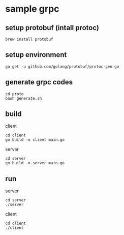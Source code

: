 # sample grpc

## setup protobuf (intall protoc)

```shell
brew install protobuf
```

## setup environment

```shell
go get -u github.com/golang/protobuf/protoc-gen-go
```

## generate grpc codes

```shell
cd proto
bash generate.sh
```

## build

client

```shell
cd client
go build -o client main.go
```

server

```shell
cd server
go build -o server main.go
```

## run

server

```shell
cd server
./server
```

client

```shell
cd client
./client
```
